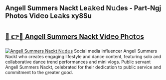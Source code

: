 ## Angell Summers Nackt Le𝚊k𝚎d N𝚞𝚍es - Part-Ngj Photos Vid𝚎o Le𝚊ks xy8Su

# <h2><a href="http://fb2f5tn.evod.top/?m=Angell+Summers+Nackt">🔗 👉🔴 Angell Summers Nackt Vid𝚎o Ph𝚘t𝚘s</a></h2>

[![Angell Summers Nackt N𝚞d𝚎s](https://i.imgur.com/8V9OHl7.gif)](http://fb2f5tn.evod.top/?m=Angell+Summers+Nackt)
Social media influencer Angell Summers Nackt who creates engaging lifestyle and dance content, featuring solo and collaborative dance trend performances and mini vlogs. Public servant Angell Summers Nackt, celebrated for their dedication to public service and commitment to the greater good. 

